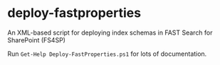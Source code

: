 deploy-fastproperties
=====================

An XML-based script for deploying index schemas in FAST Search for SharePoint (FS4SP)

Run `Get-Help Deploy-FastProperties.ps1` for lots of documentation.
